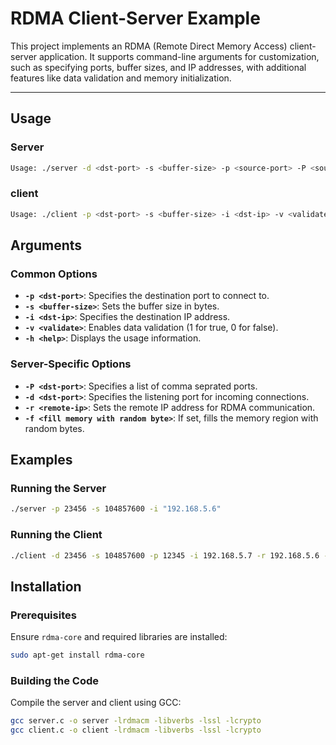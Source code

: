 # RDMA Client-Server Example

This project implements an RDMA (Remote Direct Memory Access) client-server application. It supports command-line arguments for customization, such as specifying ports, buffer sizes, and IP addresses, with additional features like data validation and memory initialization.

---

## Usage
### Server
```bash
Usage: ./server -d <dst-port> -s <buffer-size> -p <source-port> -P <source-ports> -i <src-ip> -r <remote-ip> -v <validate> -f <fill memory with random byte> -h <help>
```

### client
```bash
Usage: ./client -p <dst-port> -s <buffer-size> -i <dst-ip> -v <validate> -h <help>
```

## Arguments

### Common Options
- **`-p <dst-port>`**: Specifies the destination port to connect to.
- **`-s <buffer-size>`**: Sets the buffer size in bytes.
- **`-i <dst-ip>`**: Specifies the destination IP address.
- **`-v <validate>`**: Enables data validation (1 for true, 0 for false).
- **`-h <help>`**: Displays the usage information.

### Server-Specific Options
- **`-P <dst-port>`**: Specifies a list of comma seprated ports.
- **`-d <dst-port>`**: Specifies the listening port for incoming connections.
- **`-r <remote-ip>`**: Sets the remote IP address for RDMA communication.
- **`-f <fill memory with random byte>`**: If set, fills the memory region with random bytes.

## Examples
### Running the Server
```bash
./server -p 23456 -s 104857600 -i "192.168.5.6"
```

### Running the Client
```bash
./client -d 23456 -s 104857600 -p 12345 -i 192.168.5.7 -r 192.168.5.6 -v -f
```

## Installation

### Prerequisites
Ensure `rdma-core` and required libraries are installed:

```bash
sudo apt-get install rdma-core
```

### Building the Code

Compile the server and client using GCC:
```bash
gcc server.c -o server -lrdmacm -libverbs -lssl -lcrypto
gcc client.c -o client -lrdmacm -libverbs -lssl -lcrypto
```